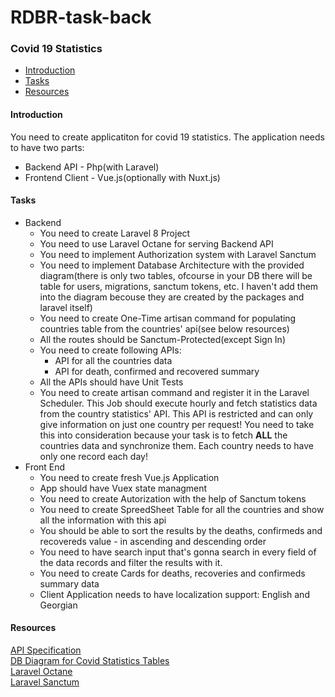 # RDBR-task-back

### Covid 19 Statistics

* [Introduction](#introduction)
* [Tasks](#tasks)
* [Resources](#resources)

#### Introduction
You need to create applicatiton for covid 19 statistics.
The application needs to have two parts:
* Backend API - Php(with Laravel)
* Frontend Client - Vue.js(optionally with Nuxt.js)

#### Tasks
* Backend
    * You need to create Laravel 8 Project
    * You need to use Laravel Octane for serving Backend API
    * You need to implement Authorization system with Laravel Sanctum
    * You need to implement Database Architecture with the provided diagram(there is only two tables, ofcourse in your DB there will be table for users, migrations, sanctum tokens, etc. I haven't add them into the diagram becouse they are created by the packages and laravel itself)
    * You need to create One-Time artisan command for populating countries table from the countries' api(see below resources)
    * All the routes should be Sanctum-Protected(except Sign In)
    * You need to create following APIs:
        * API for all the countries data
        * API for death, confirmed and recovered summary
    * All the APIs should have Unit Tests
    * You need to create artisan command and register it in the Laravel Scheduler. This Job should execute hourly and fetch statistics data from the country statistics' API. This API is restricted and can only give information on just one country per request! You need to take this into consideration because your task is to fetch **ALL** the countries data and synchronize them. Each country needs to have only one record each day!
* Front End
    * You need to create fresh Vue.js Application
    * App should have Vuex state managment
    * You need to create Autorization with the help of Sanctum tokens
    * You need to create SpreedSheet Table for all the countries and show all the information with this api
    * You should be able to sort the results by the deaths, confirmeds and recovereds value - in ascending and descending order
    * You need to have search input that's gonna search in every field of the data records and filter the results with it.
    * You need to create Cards for deaths, recoveries and confirmeds summary data
    * Client Application needs to have localization support: English and Georgian


#### Resources
[API Specification](https://devtest.ge/api)
<br>
[DB Diagram for Covid Statistics Tables](https://drawsql.app/redberry-llc/diagrams/covid-statistics)
<br>
[Laravel Octane](https://laravel.com/docs/8.x/octane)
<br>
[Laravel Sanctum](https://laravel.com/docs/8.x/sanctum)